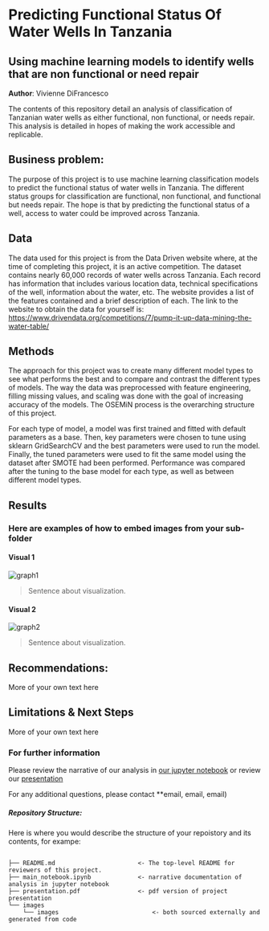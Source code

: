# Predicting Functional Status Of Water Wells In Tanzania
## Using machine learning models to identify wells that are non functional or need repair

**Author**: Vivienne DiFrancesco

The contents of this repository detail an analysis of classification of Tanzanian water wells as either functional, non functional, or needs repair. This analysis is detailed in hopes of making the work accessible and replicable.

## Business problem:

The purpose of this project is to use machine learning classification models to predict the functional status of water wells in Tanzania. The different status groups for classification are functional, non functional, and functional but needs repair. The hope is that by predicting the functional status of a well, access to water could be improved across Tanzania.

## Data
The data used for this project is from the Data Driven website where, at the time of completing this project, it is an active competition. The dataset contains nearly 60,000 records of water wells across Tanzania. Each record has information that includes various location data, technical specifications of the well, information about the water, etc. The website provides a list of the features contained and a brief description of each. The link to the website to obtain the data for yourself is: https://www.drivendata.org/competitions/7/pump-it-up-data-mining-the-water-table/


## Methods
The approach for this project was to create many different model types to see what performs the best and to compare and contrast the different types of models. The way the data was preprocessed with feature engineering, filling missing values, and scaling was done with the goal of increasing accuracy of the models. The OSEMiN process is the overarching structure of this project. 

For each type of model, a model was first trained and fitted with default parameters as a base. Then, key parameters were chosen to tune using sklearn GridSearchCV and the best parameters were used to run the model. Finally, the tuned parameters were used to fit the same model using the dataset after SMOTE had been performed. Performance was compared after the tuning to the base model for each type, as well as between different model types.

## Results

### Here are examples of how to embed images from your sub-folder


#### Visual 1
![graph1](./images/visual1.png)
> Sentence about visualization.

#### Visual 2
![graph2](./images/visual2.png)
> Sentence about visualization.

## Recommendations:

More of your own text here

## Limitations & Next Steps

More of your own text here


### For further information
Please review the narrative of our analysis in [our jupyter notebook](./main_notebook.ipynb) or review our [presentation](./SampleProjectSlides.pdf)

For any additional questions, please contact **email, email, email)


##### Repository Structure:

Here is where you would describe the structure of your repoistory and its contents, for exampe:

```

├── README.md                       <- The top-level README for reviewers of this project.
├── main_notebook.ipynb             <- narrative documentation of analysis in jupyter notebook
├── presentation.pdf                <- pdf version of project presentation
└── images
    └── images                          <- both sourced externally and generated from code

```

